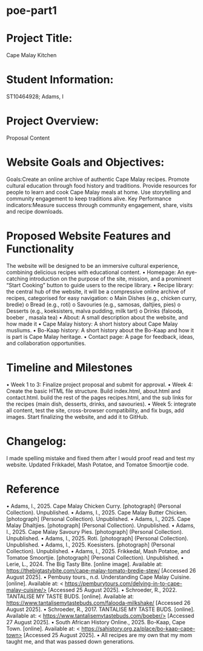 # poe-part1
# Project Title:
Cape Malay Kitchen
# Student Information:
ST10464928; Adams, I
# Project Overview:
Proposal Content
# Website Goals and Objectives: 
Goals:Create an online archive of authentic Cape Malay recipes. Promote cultural education through food history and traditions. Provide resources for people to learn and cook Cape Malay meals at home. Use storytelling and community engagement to keep traditions alive. 
Key Performance indicators:Measure success through community engagement, share, visits and recipe downloads.
# Proposed Website Features and Functionality
The website will be designed to be an immersive cultural experience, combining delicious recipes with educational content.
  •	Homepage: An eye-catching introduction on the purpose of the site, mission, and a prominent “Start Cooking” button to guide users to the recipe library.
  •	Recipe library: the central hub of the website, it will be a compressive online archive of recipes, categorised for easy navigation:
    o	Main Dishes (e.g., chicken curry, bredie)
    o	Bread (e.g., roti)
    o	Savouries (e.g., samosas, daltjies, pies)
    o	Desserts (e.g., koeksisters, malva pudding, milk tart)
    o	Drinks (falooda, boeber , masala tea)
  •	About: A small description about the website, and how made it 
  •	Cape Malay history: A short history about Cape Malay musliums.
  •	Bo-Kaap history: A short history about the Bo-Kaap and how it is part is Cape Malay heritage.
  •	Contact page: A page for feedback, ideas, and collaboration opportunities.
# Timeline and Milestones
  •	Week 1 to 3: Finalize project proposal and submit for approval.
  •	Week 4: Create the basic HTML file structure. Build index.html, about.html and contact.html. build the rest of the pages recipes.html, and the sub links for the recipes (main dish, desserts, drinks, and savouries).
  •	Week 5: integrate all content, test the site, cross-browser compatibility, and fix bugs, add images. Start finalizing the website, and add it to GitHub.
# Changelog:
I made spelling mistake and fixed them after I would proof read and test my website.
Updated Frikkadel, Mash Potatoe, and Tomatoe Smoortjie code.
# Reference
•	Adams, I., 2025. Cape Malay Chicken Curry. [photograph] (Personal Collection). Unpublished.
•	Adams, I., 2025. Cape Malay Butter Chicken. [photograph] (Personal Collection). Unpublished.
•	Adams, I., 2025. Cape Malay Dhaltjies. [photograph] (Personal Collection). Unpublished.
•	Adams, I., 2025. Cape Malay Savoury Pies. [photograph] (Personal Collection). Unpublished.
•	Adams, I., 2025. Roti. [photograph] (Personal Collection). Unpublished.
•	Adams, I., 2025. Koesisters. [photograph] (Personal Collection). Unpublished.
•	Adams, I., 2025. Frikkedal, Mash Potatoe, and Tomatoe Smoortjie. [photograph] (Personal Collection). Unpublished.
•	Lerie, L., 2024. The Big Tasty Bite. [online image]. Available at: <https://thebigtastybite.com/cape-malay-tomato-bredie-stew/> [Accessed 26 August 2025].
•	Pembusy tours., n.d. Understanding Cape Malay Cuisine. [online]. Available at: < https://pemburytours.com/delving-in-to-cape-malay-cuisine/> [Accessed 25 August 2025].
•	Schroeder, R., 2022. TANTALISE MY TASTE BUDS. [online]. Available at: <https://www.tantalisemytastebuds.com/falooda-milkshake/> [Accessed 26 August 2025].
•	Schroeder, R., 2017. TANTALISE MY TASTE BUDS. [online]. Available at: < https://www.tantalisemytastebuds.com/boeber/> [Accessed 27 August 2025].
•	South African History Online., 2025. Bo-Kaap, Cape Town. [online]. Available at: < https://sahistory.org.za/place/bo-kaap-cape-town> [Accessed 25 August 2025].
•	All recipes are my own that my mom taught me, and that was passed down generations.
